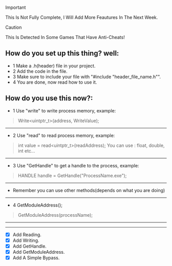 > [!IMPORTANT]
> This Is Not Fully Complete, I Will Add More Feautures In The Next Week.

> [!CAUTION]
> This Is Detected In Some Games That Have Anti-Cheats!

## How do you set up this thing? well:
 * 1 Make a .h(header) file in your project.
 * 2 Add the code in the file.
 * 3 Make sure to include your file with "#include "header_file_name.h"".
 * 4 You are done, now read how to use it.
## How do you use this now?:
 * 1 Use "write" to write process memory, example:
 > Write<uintptr_t>(address, WriteValue);
  --------------------------------------------------------------------
 * 2 Use "read" to read process memory, example:
 > int value = read<uintptr_t>(readAddress);
> You can use : float, double, int etc... 
  --------------------------------------------------------------------
 * 3 Use "GetHandle" to get a handle to the process, example:
 > HANDLE handle = GetHandle("ProcessName.exe");
  --------------------------------------------------------------------
 * Remember you can use other methods(depends on what you are doing)
  ------------------------------------------------------------------
 * 4 GetModuleAddress();
 > GetModuleAddress(processName);
 --------------------------------------------------------------------

 --------------------------------------------------------------------
  -  [x] Add Reading.
-  [x] Add Writing.
-  [X] Add GetHandle.
- [x] Add GetModuleAddress.
- [x] Add A Simple Bypass.
